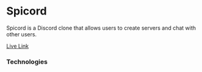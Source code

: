 # Spicord

Spicord is a Discord clone that allows users to create servers and chat with other users.

[Live Link](https://spicord.herokuapp.com/)

### Technologies


